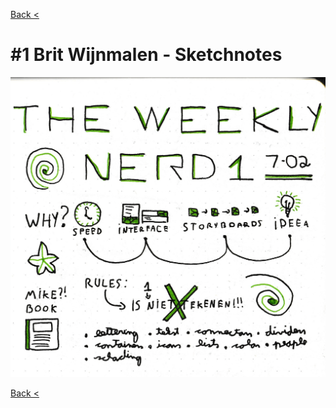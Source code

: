 [Back <](../README.md)

# #1 Brit Wijnmalen - Sketchnotes

![](../images/brit-wijnmalen.png)

[Back <](../README.md)
